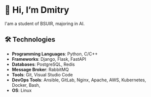 # 👋 Hi, I’m Dmitry
I'am a student of BSUIR, majoring in AI.

## 🛠️ Technologies
- **Programming Languages**: Python, C/C++
- **Frameworks**: Django, Flask, FastAPI
- **Databases**: PostgreSQL, Redis
- **Message Broker**: RabbitMQ
- **Tools**: Git,  Visual Studio Code
- **DevOps Tools**: Ansible, GitLab, Nginx, Apache, AWS, Kubernetes, Docker, Bash,
- **OS**: Linux
